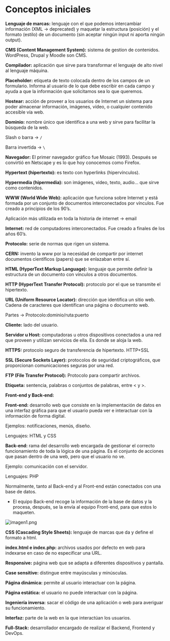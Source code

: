 # Conceptos iniciales

**Lenguaje de marcas:** lenguaje con el que podemos intercambiar información (XML → deprecated) y maquetar la estructura (posición) y el formato (estilo) de un documento (sin aceptar ningún input ni aporta ningún output).

**CMS (Content Management System):** sistema de gestion de contenidos. WordPress, Drupal y Moodle son CMS.

**Compilador:** aplicación que sirve para transformar el lenguaje de alto nivel al lenguaje máquina.

**Placeholder:** etiqueta de texto colocada dentro de los campos de un formulario. Informa al usuario de lo que debe escribir en cada campo y ayuda a que la información que solicitamos sea lo que queremos.

**Hostear:** acción de proveer a los usuarios de Internet un sistema para poder almacenar información, imágenes, vídeo, o cualquier contenido accesible vía web.

**Dominio:** nombre único que identifica a una web y sirve para facilitar la búsqueda de la web.

Slash o barra → `/`

Barra invertida → `\`

**Navegador:** El primer navegador gráfico fue Mosaic (1993). Después se convirtió en Netscape y es lo que hoy conocemos como Firefox.

**Hypertext (hipertexto):** es texto con hyperlinks (hipervínculos).

**Hypermedia (hipermedia):** son imágenes, video, texto, audio… que sirve como contenidos.

**WWW (World Wide Web):** aplicación que funciona sobre Internet y está formada por un conjunto de documentos interconectados por vínculos. Fue creado a principios de los 90’s. 

Aplicación más utilizada en toda la historia de internet → email

**Internet:** red de computadores interconectados. Fue creado a finales de los años 60’s.

**Protocolo:** serie de normas que rigen un sistema.

**CERN:** invento la www por la necesidad de compartir por internet documentos científicos (papers) que se enlazaban entre sí.

**HTML (HyperText Markup Language):** lenguaje que permite definir la estructura de un documento con vínculos a otros documentos.

**HTTP (HyperText Transfer Protocol):** protocolo por el que se transmite el hipertexto.

**URL (Uniform Resource Locator):** dirección que identifica un sitio web. Cadena de caracteres que identifican una página o documento web.

Partes → Protocolo:dominio/ruta:puerto

**Cliente:** lado del usuario.

**Servidor u Host:** computadoras u otros dispositivos conectados a una red que proveen y utilizan servicios de ella. Es donde se aloja la web.

**HTTPS:** protocolo seguro de transferencia de hipertexto. HTTP+SSL

**SSL (Secure Sockets Layer):** protocolos de seguridad criptográficos, que proporcionan comunicaciones seguras por una red.

**FTP (File Transfer Protocol):** Protocolo para compartir archivos.

**Etiqueta:** sentencia, palabras o conjuntos de palabras, entre < y >.

**Front-end y Back-end:**

**Front-end:** desarrollo web que consiste en la implementación de datos en una interfaz gráfica para que el usuario pueda ver e interactuar con la información de forma digital.

Ejemplos: notificaciones, menús, diseño.

Lenguajes: HTML y CSS

**Back-end:** rama del desarrollo web encargada de gestionar el correcto funcionamiento de toda la lógica de una página. Es el conjunto de acciones que pasan dentro de una web, pero que el usuario no ve.

Ejemplo: comunicación con el servidor.

Lenguajes: PHP

Normalmente, tanto al Back-end y al Front-end están conectados con una base de datos.

- El equipo Back-end recoge la información de la base de datos y la procesa, después, se la envía al equipo Front-end, para que estos lo maqueten.

![imagen1.png](/Imagenes/imagen1.png)

**CSS (Cascading Style Sheets):** lenguaje de marcas que da y define el formato a html.

**index.html e index.php:** archivos usados por defecto en web para indexarse en caso de no especificar una URL.

**Responsive:** página web que se adapta a diferentes dispositivos y pantalla.

**Case sensitive:** distingue entre mayúsculas y minúsculas.

**Página dinámica:** permite al usuario interactuar con la página.

**Página estática:** el usuario no puede interactuar con la página.

**Ingeniería inversa:** sacar el código de una aplicación o web para averiguar su funcionamiento.

**Interfaz:** parte de la web en la que interactúan los usuarios.

**Full-Stack:** desarrollador encargado de realizar el Backend, Frontend y DevOps.
